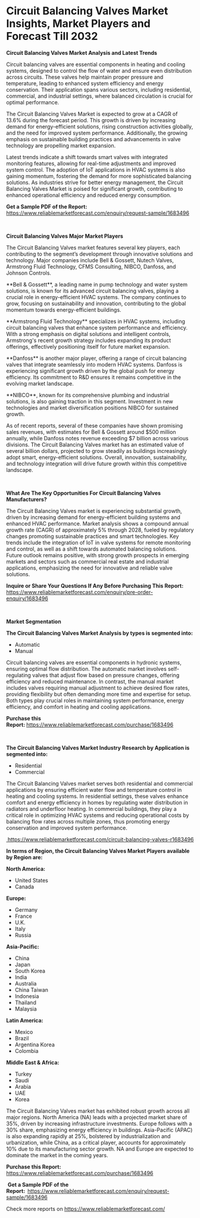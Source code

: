 <p><h1>Circuit Balancing Valves Market Insights, Market Players and Forecast Till 2032</h1></p><p><strong>Circuit Balancing Valves Market Analysis and Latest Trends</strong></p>
<p><p>Circuit balancing valves are essential components in heating and cooling systems, designed to control the flow of water and ensure even distribution across circuits. These valves help maintain proper pressure and temperature, leading to enhanced system efficiency and energy conservation. Their application spans various sectors, including residential, commercial, and industrial settings, where balanced circulation is crucial for optimal performance.</p><p>The Circuit Balancing Valves Market is expected to grow at a CAGR of 13.6% during the forecast period. This growth is driven by increasing demand for energy-efficient solutions, rising construction activities globally, and the need for improved system performance. Additionally, the growing emphasis on sustainable building practices and advancements in valve technology are propelling market expansion. </p><p>Latest trends indicate a shift towards smart valves with integrated monitoring features, allowing for real-time adjustments and improved system control. The adoption of IoT applications in HVAC systems is also gaining momentum, fostering the demand for more sophisticated balancing solutions. As industries strive for better energy management, the Circuit Balancing Valves Market is poised for significant growth, contributing to enhanced operational efficiency and reduced energy consumption.</p></p>
<p><strong>Get a Sample PDF of the Report:&nbsp;</strong> <a href="https://www.reliablemarketforecast.com/enquiry/request-sample/1683496?utm_campaign=2947&utm_medium=2&utm_source=Github&utm_content=ia&utm_term=26032025&utm_id=circuit-balancing-valves">https://www.reliablemarketforecast.com/enquiry/request-sample/1683496</a></p>
<p>&nbsp;</p>
<p><strong>Circuit Balancing Valves Major Market Players</strong></p>
<p><p>The Circuit Balancing Valves market features several key players, each contributing to the segment’s development through innovative solutions and technology. Major companies include Bell & Gossett, Nutech Valves, Armstrong Fluid Technology, CFMS Consulting, NIBCO, Danfoss, and Johnson Controls.</p><p>**Bell & Gossett**, a leading name in pump technology and water system solutions, is known for its advanced circuit balancing valves, playing a crucial role in energy-efficient HVAC systems. The company continues to grow, focusing on sustainability and innovation, contributing to the global momentum towards energy-efficient buildings.</p><p>**Armstrong Fluid Technology** specializes in HVAC systems, including circuit balancing valves that enhance system performance and efficiency. With a strong emphasis on digital solutions and intelligent controls, Armstrong's recent growth strategy includes expanding its product offerings, effectively positioning itself for future market expansion.</p><p>**Danfoss** is another major player, offering a range of circuit balancing valves that integrate seamlessly into modern HVAC systems. Danfoss is experiencing significant growth driven by the global push for energy efficiency. Its commitment to R&D ensures it remains competitive in the evolving market landscape.</p><p>**NIBCO**, known for its comprehensive plumbing and industrial solutions, is also gaining traction in this segment. Investment in new technologies and market diversification positions NIBCO for sustained growth.</p><p>As of recent reports, several of these companies have shown promising sales revenues, with estimates for Bell & Gossett around $500 million annually, while Danfoss notes revenue exceeding $7 billion across various divisions. The Circuit Balancing Valves market has an estimated value of several billion dollars, projected to grow steadily as buildings increasingly adopt smart, energy-efficient solutions. Overall, innovation, sustainability, and technology integration will drive future growth within this competitive landscape.</p></p>
<p>&nbsp;</p>
<p><strong>What Are The Key Opportunities For Circuit Balancing Valves Manufacturers?</strong></p>
<p><p>The Circuit Balancing Valves market is experiencing substantial growth, driven by increasing demand for energy-efficient building systems and enhanced HVAC performance. Market analysis shows a compound annual growth rate (CAGR) of approximately 5% through 2028, fueled by regulatory changes promoting sustainable practices and smart technologies. Key trends include the integration of IoT in valve systems for remote monitoring and control, as well as a shift towards automated balancing solutions. Future outlook remains positive, with strong growth prospects in emerging markets and sectors such as commercial real estate and industrial applications, emphasizing the need for innovative and reliable valve solutions.</p></p>
<p><strong>Inquire or Share Your Questions If Any Before Purchasing This Report:</strong> <a href="https://www.reliablemarketforecast.com/enquiry/pre-order-enquiry/1683496?utm_campaign=2947&utm_medium=2&utm_source=Github&utm_content=ia&utm_term=26032025&utm_id=circuit-balancing-valves">https://www.reliablemarketforecast.com/enquiry/pre-order-enquiry/1683496</a></p>
<p>&nbsp;</p>
<p><strong>Market Segmentation</strong></p>
<p><strong>The Circuit Balancing Valves Market Analysis by types is segmented into:</strong></p>
<p><ul><li>Automatic</li><li>Manual</li></ul></p>
<p><p>Circuit balancing valves are essential components in hydronic systems, ensuring optimal flow distribution. The automatic market involves self-regulating valves that adjust flow based on pressure changes, offering efficiency and reduced maintenance. In contrast, the manual market includes valves requiring manual adjustment to achieve desired flow rates, providing flexibility but often demanding more time and expertise for setup. Both types play crucial roles in maintaining system performance, energy efficiency, and comfort in heating and cooling applications.</p></p>
<p><strong>Purchase this Report:&nbsp;</strong><a href="https://www.reliablemarketforecast.com/purchase/1683496?utm_campaign=2947&utm_medium=2&utm_source=Github&utm_content=ia&utm_term=26032025&utm_id=circuit-balancing-valves">https://www.reliablemarketforecast.com/purchase/1683496</a></p>
<p>&nbsp;</p>
<p><strong>The Circuit Balancing Valves Market Industry Research by Application is segmented into:</strong></p>
<p><ul><li>Residential</li><li>Commercial</li></ul></p>
<p><p>The Circuit Balancing Valves market serves both residential and commercial applications by ensuring efficient water flow and temperature control in heating and cooling systems. In residential settings, these valves enhance comfort and energy efficiency in homes by regulating water distribution in radiators and underfloor heating. In commercial buildings, they play a critical role in optimizing HVAC systems and reducing operational costs by balancing flow rates across multiple zones, thus promoting energy conservation and improved system performance.</p></p>
<p><a href="https://www.reliablemarketforecast.com/circuit-balancing-valves-r1683496?utm_campaign=2947&utm_medium=2&utm_source=Github&utm_content=ia&utm_term=26032025&utm_id=circuit-balancing-valves">&nbsp;https://www.reliablemarketforecast.com/circuit-balancing-valves-r1683496</a></p>
<p><strong>In terms of Region, the Circuit Balancing Valves Market Players available by Region are:</strong></p>
<p>
    <p> <strong> North America: </strong>
        <ul>
            <li>United States</li>
            <li>Canada</li>
        </ul>
        </p> 
    <p> <strong> Europe: </strong>
        <ul>
            <li>Germany</li>
            <li>France</li>
            <li>U.K.</li>
            <li>Italy</li>
            <li>Russia</li>
        </ul>
        </p> 
    <p> <strong> Asia-Pacific: </strong>
        <ul>
            <li>China</li>
            <li>Japan</li>
            <li>South Korea</li>
            <li>India</li>
            <li>Australia</li>
            <li>China Taiwan</li>
            <li>Indonesia</li>
            <li>Thailand</li>
            <li>Malaysia</li>
        </ul>
        </p> 
    <p> <strong> Latin America: </strong>
        <ul>
            <li>Mexico</li>
            <li>Brazil</li>
            <li>Argentina Korea</li>
            <li>Colombia</li>
        </ul>
        </p> 
    <p> <strong> Middle East & Africa: </strong>
        <ul>
            <li>Turkey</li>
            <li>Saudi</li>
            <li>Arabia</li>
            <li>UAE</li>
            <li>Korea</li>
        </ul>
    </p>
    </p>
<p><p>The Circuit Balancing Valves market has exhibited robust growth across all major regions. North America (NA) leads with a projected market share of 35%, driven by increasing infrastructure investments. Europe follows with a 30% share, emphasizing energy efficiency in buildings. Asia-Pacific (APAC) is also expanding rapidly at 25%, bolstered by industrialization and urbanization, while China, as a critical player, accounts for approximately 10% due to its manufacturing sector growth. NA and Europe are expected to dominate the market in the coming years.</p></p>
<p><strong>Purchase this Report: </strong><a href="https://www.reliablemarketforecast.com/purchase/1683496?utm_campaign=2947&utm_medium=2&utm_source=Github&utm_content=ia&utm_term=26032025&utm_id=circuit-balancing-valves">https://www.reliablemarketforecast.com/purchase/1683496</a></p>
<p>&nbsp;<strong>Get a Sample PDF of the Report:&nbsp;&nbsp;</strong><a href="https://www.reliablemarketforecast.com/enquiry/request-sample/1683496?utm_campaign=2947&utm_medium=2&utm_source=Github&utm_content=ia&utm_term=26032025&utm_id=circuit-balancing-valves">https://www.reliablemarketforecast.com/enquiry/request-sample/1683496</a></p>
<p><strong></strong></p>
<p>Check more reports on <a href="https://www.reliablemarketforecast.com/?utm_campaign=2947&utm_medium=2&utm_source=Github&utm_content=ia&utm_term=26032025&utm_id=circuit-balancing-valves">https://www.reliablemarketforecast.com/</a></p>